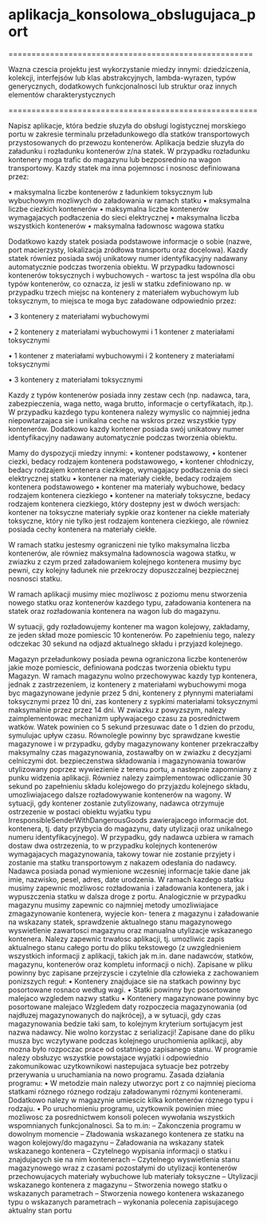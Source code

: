# aplikacja_konsolowa_obslugujaca_port

=====================================================

Wazna czescia projektu jest wykorzystanie miedzy innymi: dziedziczenia, kolekcji, interfejsów lub klas abstrakcyjnych, lambda-wyrazen, typów generycznych, dodatkowych funkcjonalnosci lub struktur oraz innych elementów charakterystycznych

======================================================

Napisz aplikacje, która bedzie słuzyła do obsługi logistycznej morskiego portu w zakresie
terminalu przeładunkowego dla statków transportowych przystosowanych do przewozu kontenerów.
Aplikacja bedzie słuzyła do załadunku i rozładunku kontenerów z/na statek. W przypadku
rozładunku kontenery moga trafic do magazynu lub bezposrednio na wagon transportowy.
Kazdy statek ma inna pojemnosc i nosnosc definiowana przez:

• maksymalna liczbe kontenerów z ładunkiem toksycznym lub wybuchowym mozliwych do
załadowania w ramach statku
• maksymalna liczbe ciezkich kontenerów
• maksymalna liczbe kontenerów wymagajacych podłaczenia do sieci elektrycznej
• maksymalna liczba wszystkich kontenerów
• maksymalna ładownosc wagowa statku

Dodatkowo kazdy statek posiada podstawowe informacje o sobie (nazwe, port macierzysty,
lokalizacja zródłowa transportu oraz docelowa). Kazdy statek równiez posiada swój unikatowy
numer identyfikacyjny nadawany automatycznie podczas tworzenia obiektu.
W przypadku ładownosci kontenerów toksycznych i wybuchowych - wartosc ta jest wspólna
dla obu typów kontenerów, co oznacza, iz jesli w statku zdefiniowano np. w przypadku trzech
miejsc na kontenery z materiałem wybuchowym lub toksycznym, to miejsca te moga byc załadowane
odpowiednio przez:

• 3 kontenery z materiałami wybuchowymi

• 2 kontenery z materiałami wybuchowymi i 1 kontener z materiałami toksycznymi

• 1 kontener z materiałami wybuchowymi i 2 kontenery z materiałami toksycznymi

• 3 kontenery z materiałami toksycznymi

Kazdy z typów kontenerów posiada inny zestaw cech (np. nadawca, tara, zabezpieczenia,
waga netto, waga brutto, informacje o certyfikatach, itp.). W przypadku kazdego typu kontenera
nalezy wymyslic co najmniej jedna niepowtarzajaca sie i unikalna ceche na wskros przez
wszystkie typy kontenerów. Dodatkowo kazdy kontener posiada swój unikatowy numer identyfikacyjny
nadawany automatycznie podczas tworzenia obiektu.

Mamy do dyspozycji miedzy innymi:
• kontener podstawowy,
• kontener ciezki, bedacy rodzajem kontenera podstawowego,
• kontener chłodniczy, bedacy rodzajem kontenera ciezkiego, wymagajacy podłaczenia do
sieci elektrycznej statku
• kontener na materiały ciekłe, bedacy rodzajem kontenera podstawowego
• kontener ma materiały wybuchowe, bedacy rodzajem kontenera ciezkiego
• kontener na materiały toksyczne, bedacy rodzajem kontenera ciezkiego, który dostepny
jest w dwóch wersjach: kontener na toksyczne materiały sypkie oraz kontener na ciekłe
materiały toksyczne, który nie tylko jest rodzajem kontenera ciezkiego, ale równiez posiada
cechy kontenera na materiały ciekłe.

W ramach statku jestesmy ograniczeni nie tylko maksymalna liczba kontenerów, ale równiez
maksymalna ładownoscia wagowa statku, w zwiazku z czym przed załadowaniem kolejnego
kontenera musimy byc pewni, czy kolejny ładunek nie przekroczy dopuszczalnej bezpiecznej nosnosci
statku.

W ramach aplikacji musimy miec mozliwosc z poziomu menu stworzenia nowego statku oraz
kontenerów kazdego typu, załadowania kontenera na statek oraz rozładowania kontenera na
wagon lub do magazynu.

W sytuacji, gdy rozładowujemy kontener ma wagon kolejowy, zakładamy, ze jeden skład moze
pomiescic 10 kontenerów. Po zapełnieniu tego, nalezy odczekac 30 sekund na odjazd aktualnego
składu i przyjazd kolejnego.

Magazyn przeładunkowy posiada pewna ograniczona liczbe kontenerów jakie moze pomiescic,
definiowana podczas tworzenia obiektu typu Magazyn. W ramach magazynu wolno przechowywac
kazdy typ kontenera, jednak z zastrzezeniem, iz kontenery z materiałami wybuchowymi
moga byc magazynowane jedynie przez 5 dni, kontenery z płynnymi materiałami toksycznymi
przez 10 dni, zas kontenery z sypkimi materiałami toksycznymi maksymalnie przez przez 14 dni.
W zwiazku z powyzszym, nalezy zaimplementowac mechanizm upływajacego czasu za posrednictwem
watków. Watek powinien co 5 sekund przesuwac date o 1 dzien do przodu, symulujac
upływ czasu. Równolegle powinny byc sprawdzane kwestie magazynowe i w przypadku,
gdyby magazynowany kontener przekraczałby maksymalny czas magazynowania, zostawałby on
w zwiazku z decyzjami celniczymi dot. bezpieczenstwa składowania i magazynowania towarów
utylizowany poprzez wywiezienie z terenu portu, a nastepnie zapomniany z punku widzenia aplikacji.
Równiez nalezy zaimplementowac odliczanie 30 sekund po zapełnieniu składu kolejowego
do przyjazdu kolejnego składu, umozliwiajacego dalsze rozładowywanie kontenerów na wagony.
W sytuacji, gdy kontener zostanie zutylizowany, nadawca otrzymuje ostrzezenie w postaci
obiektu wyjatku typu IrresponsibleSenderWithDangerousGoods zawierajacego informacje
dot. kontenera, tj. daty przybycia do magazynu, daty utylizacji oraz unikalnego numeru
identyfikacyjnego). W przypadku, gdy nadawca uzbiera w ramach dostaw dwa ostrzezenia, to
w przypadku kolejnych kontenerów wymagajacych magazynowania, takowy towar nie zostanie
przyjety i zostanie ma statku transportowym z nakazem odesłania do nadawcy.
Nadawca posiada ponad wymienione wczesniej informacje takie dane jak imie, nazwisko, pesel,
adres, date urodzenia.
W ramach kazdego statku musimy zapewnic mozliwosc rozładowania i załadowania kontenera,
jak i wypuszczenia statku w dalsza droge z portu. Analogicznie w przypadku magazynu
musimy zapewnic co najmniej metody umozliwiajace zmagazynowanie kontenera, wyjecie kon-
tenera z magazynu i załadowanie na wskazany statek, sprawdzenie aktualnego stanu magazynowego
wyswietlenie zawartosci magazynu oraz manualna utylizacje wskazanego kontenera.
Nalezy zapewnic trwałosc aplikacji, tj. umozliwic zapis aktualnego stanu całego portu do
pliku tekstowego (z uwzglednieniem wszystkich informacji z aplikacji, takich jak m.in. dane
nadawców, statków, magazynu, kontenerów oraz kompletu informacji o nich). Zapisane w pliku
powinny byc zapisane przejrzyscie i czytelnie dla człowieka z zachowaniem ponizszych reguł:
• Kontenery znajdujace sie na statkach powinny byc posortowane rosnaco według wagi.
• Statki powinny byc posortowane malejaco wzgledem nazwy statku
• Kontenery magazynowane powinny byc posortowane malejaco Wzgledem daty rozpoczecia
magazynowania (od najdłuzej magazynowanych do najkrócej), a w sytuacji, gdy czas
magazynowania bedzie taki sam, to kolejnym kryterium sortujacym jest nazwa nadawcy.
Nie wolno korzystac z serializacji!
Zapisane dane do pliku musza byc wczytywane podczas kolejnego uruchomienia aplikacji,
aby mozna było rozpoczac prace od ostatniego zapisanego stanu.
W programie nalezy obsłuzyc wszystkie powstajace wyjatki i odpowiednio zakomunikowac
uzytkownikowi nastepujaca sytuacje bez potrzeby przerywania u uruchamiania na nowo programu.
Zasada działania programu:
• W metodzie main nalezy utworzyc port z co najmniej piecioma statkami róznego róznego
rodzaju załadowanymi róznymi kontenerami. Dodatkowo nalezy w magazynie umiescic
kilka kontenerów róznego typu i rodzaju.
• Po uruchomieniu programu, uzytkownik powinien miec mozliwosc za posrednictwem konsoli
polecen wywołania wszystkich wspomnianych funkcjonalnosci. Sa to m.in:
– Zakonczenia programu w dowolnym momencie
– Zładowania wskazanego kontenera ze statku na wagon kolejowy/do magazynu
– Załadowania na wskazany statek wskazanego kontenera
– Czytelnego wypisania informacji o statku i znajdujacych sie na nim kontenerach
– Czytelnego wyswietlenia stanu magazynowego wraz z czasami pozostałymi do utylizacji
kontenerów przechowujacych materiały wybuchowe lub materiały toksyczne
– Utylizacji wskazanego kontenera z magazynu
– Stworzenia nowego statku o wskazanych parametrach
– Stworzenia nowego kontenera wskazanego typu o wskazanych parametrach
– wykonania polecenia zapisujacego aktualny stan portu
